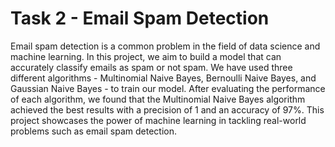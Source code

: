 # Task 2 - Email Spam Detection
Email spam detection is a common problem in the field of data science and machine learning. In this project, we aim to build a model that can accurately classify emails as spam or not spam. We have used three different algorithms - Multinomial Naive Bayes, Bernoulli Naive Bayes, and Gaussian Naive Bayes - to train our model. After evaluating the performance of each algorithm, we found that the Multinomial Naive Bayes algorithm achieved the best results with a precision of 1 and an accuracy of 97%. This project showcases the power of machine learning in tackling real-world problems such as email spam detection. 
